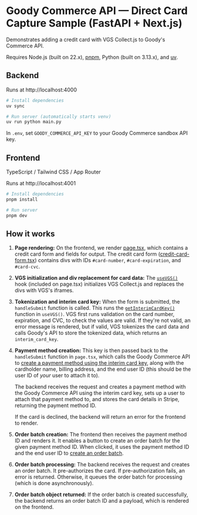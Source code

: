 # Goody Commerce API — Direct Card Capture Sample (FastAPI + Next.js)

Demonstrates adding a credit card with VGS Collect.js to Goody's Commerce API.

Requires Node.js (built on 22.x), [pnpm](https://pnpm.io/installation), Python (built on 3.13.x), and [uv](https://github.com/astral-sh/uv).

## Backend

Runs at http://localhost:4000

```bash
# Install dependencies
uv sync

# Run server (automatically starts venv)
uv run python main.py
```

In `.env`, set `GOODY_COMMERCE_API_KEY` to your Goody Commerce sandbox API key.

## Frontend

TypeScript / Tailwind CSS / App Router

Runs at http://localhost:4001

```bash
# Install dependencies
pnpm install

# Run server
pnpm dev
```

## How it works

1. **Page rendering:** On the frontend, we render [page.tsx](https://github.com/ongoody/commerce-api-dcc-sample-fastapi-nextjs/blob/main/frontend/src/app/page.tsx), which contains a credit card form and
   fields for output. The credit card form
   ([credit-card-form.tsx](https://github.com/ongoody/commerce-api-dcc-sample-fastapi-nextjs/blob/main/frontend/src/app/components/credit-card-form.tsx))
   contains divs with IDs `#card-number`, `#card-expiration`, and `#card-cvc`.
2. **VGS initialization and div replacement for card data:** The
   [`useVGS()`](https://github.com/ongoody/commerce-api-dcc-sample-fastapi-nextjs/blob/main/frontend/src/app/hooks/useVGS.tsx)
   hook (included on page.tsx) initializes VGS Collect.js and replaces the divs
   with VGS's iframes.

3. **Tokenization and interim card key:** When the form is submitted, the
   `handleSubmit` function is called. This runs the
   [`getInterimCardKey()`](https://github.com/ongoody/commerce-api-dcc-sample-fastapi-nextjs/blob/main/frontend/src/app/hooks/useVGS.tsx#L67)
   function in `useVGS()`. VGS first runs validation on the card number,
   expiration, and CVC, to check the values are valid. If they're not valid, an
   error message is rendered, but if valid, VGS tokenizes the card data and calls
   Goody's API to store the tokenized data, which returns an `interim_card_key`.

4. **Payment method creation:** This key is then passed back to the
   `handleSubmit` function in `page.tsx`, which calls the Goody Commerce API to
   [create a payment method using the interim card key](https://github.com/ongoody/commerce-api-dcc-sample-fastapi-nextjs/blob/main/frontend/src/app/page.tsx#L44), along with the cardholder
   name, billing address, and the end user ID (this should be the user ID of _your_
   user to attach it to).

   The backend receives the request and creates a payment method with the Goody
   Commerce API using the interim card key, sets up a user to attach that payment
   method to, and stores the card details in Stripe, returning the payment
   method ID.

   If the card is declined, the backend will return an error for the frontend to render.

5. **Order batch creation:** The frontend then receives the payment method ID and
   renders it. It enables a button to create an order batch for the given
   payment method ID. When clicked, it uses the payment method ID and the end
   user ID to [create an order batch](https://github.com/ongoody/commerce-api-dcc-sample-fastapi-nextjs/blob/main/frontend/src/app/hooks/useSubmitOrderBatch.ts#L5).

6. **Order batch processing:** The backend receives the request and creates an
   order batch. It pre-authorizes the card. If pre-authorization fails, an error
   is returned. Otherwise, it queues the order batch for processing (which is
   done asynchronously).

7. **Order batch object returned:** If the order batch is created successfully, the backend
   returns an order batch ID and a payload, which is rendered on the frontend.
